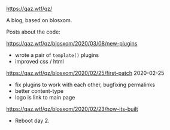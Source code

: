 https://qaz.wtf/qz/

A blog, based on blosxom.

Posts about the code:

https://qaz.wtf/qz/blosxom/2020/03/08/new-plugins
  * wrote a pair of `template()` plugins
  * improved css / html
  
https://qaz.wtf/qz/blosxom/2020/02/25/first-patch
2020-02-25 
  * fix plugins to work with each other, bugfixing permalinks
  * better content-type
  * logo is link to main page

https://qaz.wtf/qz/blosxom/2020/02/23/how-its-built
  * Reboot day 2.
